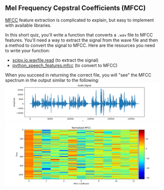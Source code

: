 ## Mel Frequency Cepstral Coefficients (MFCC)
[MFCC](http://practicalcryptography.com/miscellaneous/machine-learning/guide-mel-frequency-cepstral-coefficients-mfccs/) feature extraction is complicated to explain, but easy to implement with available libraries.

In this short quiz, you'll write a function that converts a `.wav` file to MFCC features.  You'll need a way to extract the signal from the wave file and then a method
to convert the signal to MFCC.  Here are the resources you need to write your function:

* [scipy.io.wavfile.read](https://docs.scipy.org/doc/scipy-0.14.0/reference/generated/scipy.io.wavfile.read.html) (to extract the signal)
* [python_speech_features.mfcc](http://python-speech-features.readthedocs.io/en/latest/) (to convert to MFCC)

When you succeed in returning the correct file, you will "see" the MFCC spectrum in the output similar to the following:
![raw](../images/raw_audio.png)
![mfcc](../images/normalized_mfcc.png)
